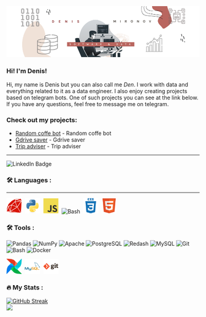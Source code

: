 ![profile](./header.png)

### **Hi! I'm Denis!**

Hi, my name is Denis but you can also call me *Den*. I work with data and everything related to it as a data engineer. I also enjoy creating projects based on telegram bots. One of such projects you can see at the link below. If you have any questions, feel free to message me on telegram.

### Check out my projects:
- [Random coffe bot](https://github.com/WuDMC/data-processing-web-app) - Random coffe bot
- [Gdrive saver](https://github.com/WuDMC/data-processing-web-app) - Gdrive saver
- [Trip adviser](https://github.com/WuDMC/data-processing-web-app) - Trip adviser
***

<div id="badges">
  <img src="https://img.shields.io/badge/LinkedIn-blue?style=for-the-badge&logo=linkedin&logoColor=white" alt="LinkedIn Badge"/>
</div>

### :hammer_and_wrench: Languages :
***

<div>
  <img src="https://github.com/devicons/devicon/blob/master/icons/ruby/ruby-plain.svg" title="Ruby" alt="Ruby" width="40" height="40"/>&nbsp;
  <img src="https://github.com/devicons/devicon/blob/master/icons/python/python-original.svg" title="Python" alt="Python" width="40" height="40"/>&nbsp;
  <img src="https://github.com/devicons/devicon/blob/master/icons/javascript/javascript-original.svg" title="JavaScript" alt="JavaScript" width="40" height="40"/>&nbsp;
  <img src="https://raw.githubusercontent.com/jmnote/z-icons/master/svg/bash.svg" title="Bash" alt="Bash" width="40" height="40"/>&nbsp;
  <img src="https://github.com/devicons/devicon/blob/master/icons/css3/css3-plain-wordmark.svg"  title="CSS3" alt="CSS" width="40" height="40"/>&nbsp;
  <img src="https://github.com/devicons/devicon/blob/master/icons/html5/html5-original.svg" title="HTML5" alt="HTML" width="40" height="40"/>&nbsp;
</div>

### :hammer_and_wrench:  Tools :

![Pandas](https://img.shields.io/badge/-Pandas-150458?logo=pandas&logoColor=white)
![NumPy](https://img.shields.io/badge/-NumPy-013243?logo=numpy&logoColor=white)
![Apache](https://img.shields.io/badge/-Apache-D22128?logo=apache&logoColor=white)
![PostgreSQL](https://img.shields.io/badge/-PostgreSQL-336791?logo=postgresql&logoColor=white)
![Redash](https://img.shields.io/badge/-Redash-FF473E?logo=redash&logoColor=white)
![MySQL](https://img.shields.io/badge/-MySQL-4479A1?logo=mysql&logoColor=white)
![Git](https://img.shields.io/badge/-Git-F05032?logo=git&logoColor=white)
![Bash](https://img.shields.io/badge/-Bash-4EAA25?logo=gnu-bash&logoColor=white)
![Docker](https://img.shields.io/badge/-Docker-2496ED?logo=docker&logoColor=white)
<div>
  <img src="https://github.com/devicons/devicon/blob/master/icons/apacheairflow/apacheairflow-original.svg" title="Airflow" alt="Airflow" width="40" height="40"/>&nbsp;
  <img src="https://github.com/devicons/devicon/blob/master/icons/mysql/mysql-original-wordmark.svg" title="MySQL"  alt="MySQL" width="40" height="40"/>&nbsp;
  <img src="https://github.com/devicons/devicon/blob/master/icons/git/git-original-wordmark.svg" title="Git" **alt="Git" width="40" height="40"/>
</div>


### :fire: My Stats :

[![GitHub Streak](http://github-readme-streak-stats.herokuapp.com?user=WuDMC&theme=dark&background=000000&hide_border=false&include_all_commits=true&count_private=true&layout=compact)](https://git.io/streak-stats)<br/>
![](https://github-readme-stats-sigma-five.vercel.app/api/top-langs/?username=WuDMC&theme=dark&background=000000&hide_border=false&include_all_commits=true&count_private=true&layout=compact)
<!--
**WuDMC/WuDMC** is a ✨ _special_ ✨ repository because its `README.md` (this file) appears on your GitHub profile.

Here are some ideas to get you started:

- 🔭 I’m currently working on ...
- 🌱 I’m currently learning ...
- 👯 I’m looking to collaborate on ...
- 🤔 I’m looking for help with ...
- 💬 Ask me about ...
- 📫 How to reach me: ...
- 😄 Pronouns: ...
- ⚡ Fun fact: ...
-->
